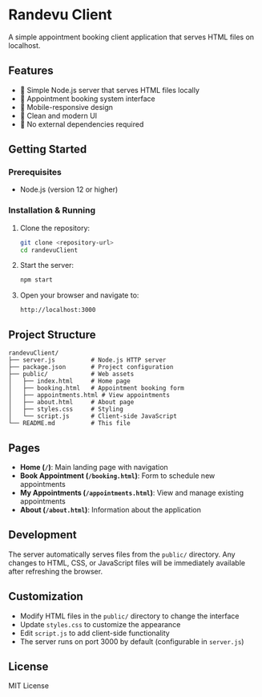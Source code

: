 # Randevu Client

A simple appointment booking client application that serves HTML files on localhost.

## Features

- 🚀 Simple Node.js server that serves HTML files locally
- 📅 Appointment booking system interface
- 📱 Mobile-responsive design
- 🎨 Clean and modern UI
- 🔧 No external dependencies required

## Getting Started

### Prerequisites

- Node.js (version 12 or higher)

### Installation & Running

1. Clone the repository:
   ```bash
   git clone <repository-url>
   cd randevuClient
   ```

2. Start the server:
   ```bash
   npm start
   ```

3. Open your browser and navigate to:
   ```
   http://localhost:3000
   ```

## Project Structure

```
randevuClient/
├── server.js          # Node.js HTTP server
├── package.json       # Project configuration
├── public/            # Web assets
│   ├── index.html     # Home page
│   ├── booking.html   # Appointment booking form
│   ├── appointments.html # View appointments
│   ├── about.html     # About page
│   ├── styles.css     # Styling
│   └── script.js      # Client-side JavaScript
└── README.md          # This file
```

## Pages

- **Home (`/`)**: Main landing page with navigation
- **Book Appointment (`/booking.html`)**: Form to schedule new appointments
- **My Appointments (`/appointments.html`)**: View and manage existing appointments
- **About (`/about.html`)**: Information about the application

## Development

The server automatically serves files from the `public/` directory. Any changes to HTML, CSS, or JavaScript files will be immediately available after refreshing the browser.

## Customization

- Modify HTML files in the `public/` directory to change the interface
- Update `styles.css` to customize the appearance
- Edit `script.js` to add client-side functionality
- The server runs on port 3000 by default (configurable in `server.js`)

## License

MIT License